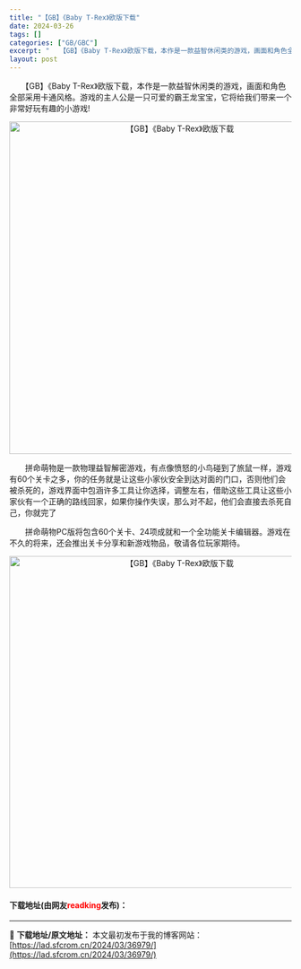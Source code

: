 ```yaml
---
title: "【GB】《Baby T-Rex》欧版下载"
date: 2024-03-26
tags: []
categories: ["GB/GBC"]
excerpt: "　　【GB】《Baby T-Rex》欧版下载，本作是一款益智休闲类的游戏，画面和角色全部采用卡通风格。游戏的主人公是一只可爱的霸王龙宝宝，它将给我们带来一个非常好玩有趣的小游戏! 　　拼命萌物是一款物理益智解密游戏，有点像愤怒的小鸟碰到了旅鼠一样，游戏有60个关卡之多，你的任务就是让这些小家伙安全到&hellip;"
layout: post
---
```


 <p>　　【GB】《Baby T-Rex》欧版下载，本作是一款益智休闲类的游戏，画面和角色全部采用卡通风格。游戏的主人公是一只可爱的霸王龙宝宝，它将给我们带来一个非常好玩有趣的小游戏!</p> <p align="center"><img align="" border="0" src="https://lad.sfcrom.cn/wp-content/uploads/2024/03/20240326_66027ea94f693.png" width="593" alt="【GB】《Baby T-Rex》欧版下载" /></p> <p>　　拼命萌物是一款物理益智解密游戏，有点像愤怒的小鸟碰到了旅鼠一样，游戏有60个关卡之多，你的任务就是让这些小家伙安全到达对面的门口，否则他们会被杀死的，游戏界面中包涵许多工具让你选择，调整左右，借助这些工具让这些小家伙有一个正确的路线回家，如果你操作失误，那么对不起，他们会直接去杀死自己，你就完了</p> <p>　　拼命萌物PC版将包含60个关卡、24项成就和一个全功能关卡编辑器。游戏在不久的将来，还会推出关卡分享和新游戏物品，敬请各位玩家期待。</p> <p align="center"><img align="" border="0" src="https://lad.sfcrom.cn/wp-content/uploads/2024/03/20240326_66027ea9e5df6.png" width="592" alt="【GB】《Baby T-Rex》欧版下载" /></p> <p><h4>下载地址(由网友<font color="red">readking</font>发布)：</h4></p> 

---
📖 **下载地址/原文地址：** 本文最初发布于我的博客网站：[https://lad.sfcrom.cn/2024/03/36979/](https://lad.sfcrom.cn/2024/03/36979/)
